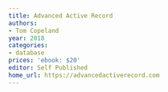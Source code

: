 ```yaml
---
title: Advanced Active Record
authors:
- Tom Copeland
year: 2018
categories:
- database
prices: 'ebook: $20'
editor: Self Published
home_url: https://advancedactiverecord.com
---
```

